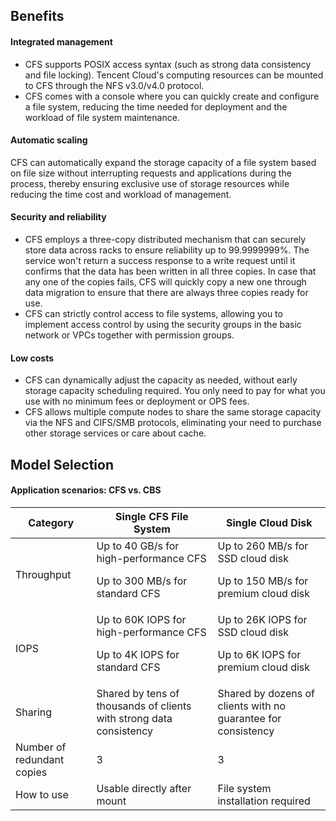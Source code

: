 ## Benefits

#### Integrated management

- CFS supports POSIX access syntax (such as strong data consistency and file locking). Tencent Cloud's computing resources can be mounted to CFS through the NFS v3.0/v4.0 protocol.
- CFS comes with a console where you can quickly create and configure a file system, reducing the time needed for deployment and the workload of file system maintenance.

#### Automatic scaling

CFS can automatically expand the storage capacity of a file system based on file size without interrupting requests and applications during the process, thereby ensuring exclusive use of storage resources while reducing the time cost and workload of management.


#### Security and reliability

- CFS employs a three-copy distributed mechanism that can securely store data across racks to ensure reliability up to 99.9999999%. The service won't return a success response to a write request until it confirms that the data has been written in all three copies. In case that any one of the copies fails, CFS will quickly copy a new one through data migration to ensure that there are always three copies ready for use.
- CFS can strictly control access to file systems, allowing you to implement access control by using the security groups in the basic network or VPCs together with permission groups.

#### Low costs

- CFS can dynamically adjust the capacity as needed, without early storage capacity scheduling required. You only need to pay for what you use with no minimum fees or deployment or OPS fees.
- CFS allows multiple compute nodes to share the same storage capacity via the NFS and CIFS/SMB protocols, eliminating your need to purchase other storage services or care about cache.

  

## Model Selection
#### Application scenarios: CFS vs. CBS

Category | Single CFS File System | Single Cloud Disk
------- | ------- | -------
Throughput | Up to 40 GB/s for high-performance CFS<p>Up to 300 MB/s for standard CFS</p> | Up to 260 MB/s for SSD cloud disk<p>Up to 150 MB/s for premium cloud disk</p>
IOPS | Up to 60K IOPS for high-performance CFS<p>Up to 4K IOPS for standard CFS</p> | Up to 26K IOPS for SSD cloud disk<p>Up to 6K IOPS for premium cloud disk</p>
Sharing | Shared by tens of thousands of clients with strong data consistency | Shared by dozens of clients with no guarantee for consistency 
Number of redundant copies | 3 | 3
How to use | Usable directly after mount | File system installation required


#### 



